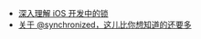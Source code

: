 * [深入理解 iOS 开发中的锁](/synchronizeyuan-li/shen-ru-li-jie-ios-kai-fa-zhong-de-suo.md)
* [关于 @synchronized，这儿比你想知道的还要多](/synchronizeyuan-li/guan-yu-synchronized-ff0c-zhe-er-bi-ni-xiang-zhi-dao-de-huan-yao-duo.md)



